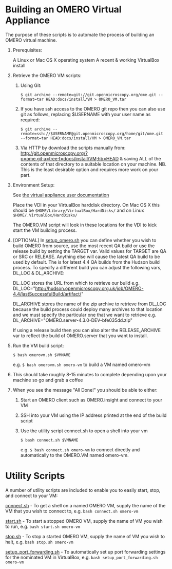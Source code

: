 Building an OMERO Virtual Appliance
===================================

The purpose of these scripts is to automate the process of building an OMERO 
virtual machine.

1. Prerequisites:

	A Linux or Mac OS X operating system
	A recent & working VirtualBox install

2. Retrieve the OMERO VM scripts:
	1. Using Git:
		``` 
		$ git archive --remote=git://git.openmicroscopy.org/ome.git --format=tar HEAD:docs/install/VM > OMERO_VM.tar
		```

	2. If you have ssh access to the OMERO git repo then you can also use git as follows, replacing $USERNAME with your user name as required:
		```
		$ git archive --remote=ssh://$USERNAME@git.openmicroscopy.org/home/git/ome.git --format=tar HEAD:docs/install/VM > OMERO_VM.tar
		```

	3.	Via HTTP by download the scripts manually from:
		http://git.openmicroscopy.org/?p=ome.git;a=tree;f=docs/install/VM;hb=HEAD
	& saving ALL of the contents of that directory to a suitable location on your machine. NB. This is the least desirable option and requires more work on your part.
	
3. Environment Setup:

	See [the virtual appliance user documentation](
	http://www.openmicroscopy.org/site/support/omero4/users/virtual-appliance.html)
	
	Place the VDI in your VirtualBox harddisk directory. On Mac OS X this should be `$HOME/Library/VirtualBox/HardDisks/` and on Linux `$HOME/.VirtualBox/HardDisks/`
	
	The OMERO.VM script will look in these locations for the VDI to kick start the VM building process.


4. [OPTIONAL] In [setup_omero.sh](setup_omero.sh) you can define whether you wish to build OMERO from source, use the most recent QA build or use the release build by setting the TARGET var. Valid values for TARGET are QA or SRC or RELEASE. Anything else will cause the latest QA build to be used by default. The is for latest 4.4 QA builds from the Hudson build process. To specify a different build you can adjust the following vars, DL_LOC & DL_ARCHIVE:
	
	DL_LOC stores the URL from which to retrieve our build e.g. DL_LOC="http://hudson.openmicroscopy.org.uk/job/OMERO-4.4/lastSuccessfulBuild/artifact/"

	DL_ARCHIVE stores the name of the zip archive to retrieve from DL_LOC because the build process could deploy many archives to that location and we must specify the particular one that we want to retrieve e.g. DL_ARCHIVE="OMERO.server-4.3.0-DEV-bfe035dd.zip"

	If using a release build then you can also alter the RELEASE_ARCHIVE var to reflect the build of OMERO.server that you want to install. 
	
7. Run the VM build script:

	```
	$ bash omerovm.sh $VMNAME
	```
	
	e.g. ``$ bash omerovm.sh omero-vm`` to build a VM named omero-vm

8. This should take roughly 8-15 minutes to complete depending upon your machine so go and grab a coffee

9. When you see the message "All Done!" you should be able to either:
 	1. Start an OMERO client such as OMERO.insight and connect to your VM
 	2. SSH into your VM using the IP address printed at the end of the build script
	3. Use the utility script connect.sh to open a shell into your vm
		```
		$ bash connect.sh $VMNAME
		```
		
		e.g. ``$ bash connect.sh omero-vm`` to connect directly and automatically to the OMERO.VM named omero-vm.
	
Utility Scripts
===============

A number of utility scripts are included to enable you to easily start, stop, and connect to your VM:

[connect.sh](connect.sh) - To get a shell on a named OMERO VM, supply the name of the VM that you wish to connect to, e.g. ``bash connect.sh omero-vm``

[start.sh](start.sh) - To start a stopped OMERO VM, supply the name of VM you wish to run, e.g. ``bash start.sh omero-vm``

[stop.sh](stop.sh) - To stop a started OMERO VM, supply the name of VM you wish to halt, e.g. ``bash stop.sh omero-vm``

[setup_port_forwarding.sh](setup_port_forwarding.sh) - To automatically set up port forwarding settings for the nominated VM in VirtualBox, e.g. ``bash setup_port_forwarding.sh omero-vm``
